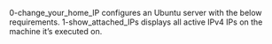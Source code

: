 0-change_your_home_IP configures an Ubuntu server with the below requirements.
1-show_attached_IPs displays all active IPv4 IPs on the machine it’s executed on.
